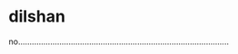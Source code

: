 # dilshan
no............................................................................................
